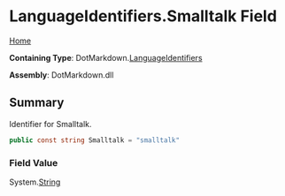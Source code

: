 <a name="_top"></a>

# LanguageIdentifiers\.Smalltalk Field

[Home](../../../README.md#_top)

**Containing Type**: DotMarkdown\.[LanguageIdentifiers](../README.md#_top)

**Assembly**: DotMarkdown\.dll

## Summary

Identifier for Smalltalk\.

```csharp
public const string Smalltalk = "smalltalk"
```

### Field Value

System\.[String](https://docs.microsoft.com/en-us/dotnet/api/system.string)

